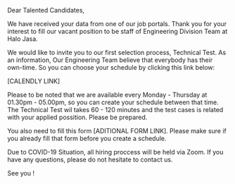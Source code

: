 Dear Talented Candidates,

We have received your data from one of our job portals. Thank you for your interest to fill our vacant position to be staff of Engineering Division Team at Halo Jasa.

We would like to invite you to our first selection process, Technical Test. As an information, Our Engineering Team believe that everybody has their own-time. So you can choose your schedule by clicking this link below:

[CALENDLY LINK]

Please to be noted that we are available every Monday - Thursday at 01.30pm - 05.00pm, so you can create your schedule between that time. The Technical Test wil takes 60 - 120 minutes and the test cases is related with your applied possition. Please be prepared.

You also need to fill this form [ADITIONAL FORM LINK]. Please make sure if you already fill that form before you create a schedule.

Due to COVID-19 Situation, all hiring proccess will be held via Zoom.
If you have any questions, please do not hesitate to contact us.

See you !
